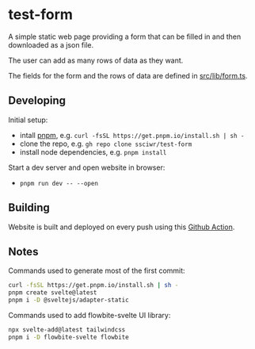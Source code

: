 # test-form

A simple static web page providing a form that can be filled in and then downloaded as a json file.

The user can add as many rows of data as they want.

The fields for the form and the rows of data are defined in [src/lib/form.ts](src/lib/form.ts).

## Developing

Initial setup:

- intall [pnpm](https://pnpm.io/installation), e.g. `curl -fsSL https://get.pnpm.io/install.sh | sh -`
- clone the repo, e.g. `gh repo clone ssciwr/test-form`
- install node dependencies, e.g. `pnpm install`

Start a dev server and open website in browser:

- `pnpm run dev -- --open`

## Building

Website is built and deployed on every push using this [Github Action](.github/workflows/deploy.yml).

## Notes

Commands used to generate most of the first commit:

```bash
curl -fsSL https://get.pnpm.io/install.sh | sh -
pnpm create svelte@latest
pnpm i -D @sveltejs/adapter-static
```

Commands used to add flowbite-svelte UI library:

```bash
npx svelte-add@latest tailwindcss
pnpm i -D flowbite-svelte flowbite
```
